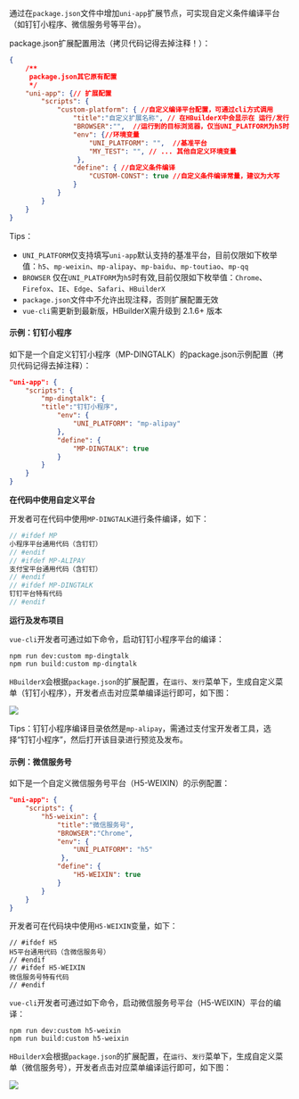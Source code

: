 通过在`package.json`文件中增加`uni-app`扩展节点，可实现自定义条件编译平台（如钉钉小程序、微信服务号等平台）。

package.json扩展配置用法（拷贝代码记得去掉注释！）：

```json
{
    /**
     package.json其它原有配置 
     */
    "uni-app": {// 扩展配置
        "scripts": {
            "custom-platform": { //自定义编译平台配置，可通过cli方式调用
                "title":"自定义扩展名称", // 在HBuilderX中会显示在 运行/发行 菜单中
                "BROWSER":"",  //运行到的目标浏览器，仅当UNI_PLATFORM为h5时有效
                "env": {//环境变量
                    "UNI_PLATFORM": "",  //基准平台
                    "MY_TEST": "", // ... 其他自定义环境变量
                 },
                "define": { //自定义条件编译
                    "CUSTOM-CONST": true //自定义条件编译常量，建议为大写
                }
            }
        }    
    }
}


```

Tips：

- `UNI_PLATFORM`仅支持填写`uni-app`默认支持的基准平台，目前仅限如下枚举值：`h5`、`mp-weixin`、`mp-alipay`、`mp-baidu`、`mp-toutiao`、`mp-qq`
- `BROWSER` 仅在`UNI_PLATFORM`为`h5`时有效,目前仅限如下枚举值：`Chrome`、`Firefox`、`IE`、`Edge`、`Safari`、`HBuilderX`
- `package.json`文件中不允许出现注释，否则扩展配置无效
- `vue-cli`需更新到最新版，HBuilderX需升级到 2.1.6+ 版本

#### 示例：钉钉小程序

如下是一个自定义钉钉小程序（MP-DINGTALK）的package.json示例配置（拷贝代码记得去掉注释）：

```json
"uni-app": {
	"scripts": {
		"mp-dingtalk": { 
		"title":"钉钉小程序", 
			"env": { 
				"UNI_PLATFORM": "mp-alipay" 
			},
			"define": { 
				"MP-DINGTALK": true 
			}
		}
	}
}
```

**在代码中使用自定义平台**

开发者可在代码中使用`MP-DINGTALK`进行条件编译，如下：
```javascript
// #ifdef MP
小程序平台通用代码（含钉钉）
// #endif
// #ifdef MP-ALIPAY
支付宝平台通用代码（含钉钉）
// #endif
// #ifdef MP-DINGTALK
钉钉平台特有代码
// #endif
```

**运行及发布项目**

`vue-cli`开发者可通过如下命令，启动钉钉小程序平台的编译：
```
npm run dev:custom mp-dingtalk 
npm run build:custom mp-dingtalk
```

`HBuilderX`会根据`package.json`的扩展配置，在`运行`、`发行`菜单下，生成自定义菜单（钉钉小程序），开发者点击对应菜单编译运行即可，如下图：

![](https://img.cdn.aliyun.dcloud.net.cn/guide/uniapp/package-dingding.png)

Tips：钉钉小程序编译目录依然是`mp-alipay`，需通过支付宝开发者工具，选择“钉钉小程序”，然后打开该目录进行预览及发布。

#### 示例：微信服务号

如下是一个自定义微信服务号平台（H5-WEIXIN）的示例配置：
 
```json
"uni-app": {
    "scripts": {
        "h5-weixin": { 
            "title":"微信服务号",
            "BROWSER":"Chrome",  
            "env": {
                "UNI_PLATFORM": "h5"  
             },
            "define": { 
                "H5-WEIXIN": true 
            }
        }
    }    
}
```

开发者可在代码块中使用`H5-WEIXIN`变量，如下：

```
// #ifdef H5
H5平台通用代码（含微信服务号）
// #endif
// #ifdef H5-WEIXIN
微信服务号特有代码
// #endif
```

`vue-cli`开发者可通过如下命令，启动微信服务号平台（H5-WEIXIN）平台的编译：
```
npm run dev:custom h5-weixin 
npm run build:custom h5-weixin
```

`HBuilderX`会根据`package.json`的扩展配置，在`运行`、`发行`菜单下，生成自定义菜单（微信服务号），开发者点击对应菜单编译运行即可，如下图：

![](https://img.cdn.aliyun.dcloud.net.cn/guide/uniapp/package-h5-weixin.png)
